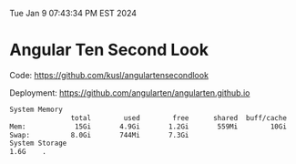 Tue Jan  9 07:43:34 PM EST 2024

# Angular Ten Second Look

Code: https://github.com/kusl/angulartensecondlook

Deployment: https://github.com/angularten/angularten.github.io

```bash
System Memory
               total        used        free      shared  buff/cache   available
Mem:            15Gi       4.9Gi       1.2Gi       559Mi        10Gi        10Gi
Swap:          8.0Gi       744Mi       7.3Gi
System Storage
1.6G	.
```
```bash
